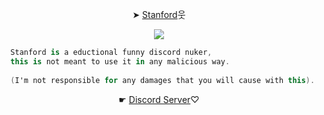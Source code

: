  <p style="text-align: center;"align="center">➤ <a href="https://github.com/whoresmad/Stanford/tree/main/Stanford">Stanford</a>웃</p>


<p style="text-align: center;"align="center"> <img src= https://i.makeagif.com/media/7-27-2015/ommhgo.gif>
  
```csharp
  Stanford is a eductional funny discord nuker,
  this is not meant to use it in any malicious way.
  
  (I'm not responsible for any damages that you will cause with this).
```
  
<p style="text-align: center;"align="center">☛ <a href="https://discord.com/invite/broke">Discord Server</a>♡</p>
